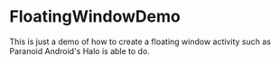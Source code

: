 FloatingWindowDemo
==================

This is just a demo of how to create a floating window activity such as Paranoid Android's Halo is able to do.
